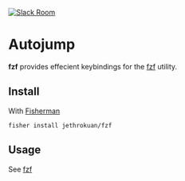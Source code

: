 [![Slack Room][slack-badge]][slack-link]

# Autojump

**fzf** provides effecient keybindings for the [fzf](https://github.com/junegunn/fzf) utility.

## Install

With [Fisherman]

```
fisher install jethrokuan/fzf
```

## Usage
See [fzf](https://github.com/junegunn/fzf) 

[slack-link]: https://fisherman-wharf.herokuapp.com/
[slack-badge]: https://img.shields.io/badge/slack-join%20the%20chat-00B9FF.svg?style=flat-square
[Fisherman]: https://github.com/fisherman/fisherman
